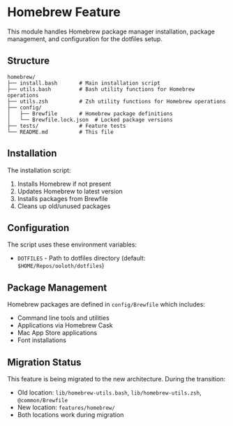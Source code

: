 # Homebrew Feature

This module handles Homebrew package manager installation, package management, and configuration for the dotfiles setup.

## Structure

```
homebrew/
├── install.bash       # Main installation script  
├── utils.bash         # Bash utility functions for Homebrew operations
├── utils.zsh          # Zsh utility functions for Homebrew operations
├── config/
│   ├── Brewfile       # Homebrew package definitions
│   └── Brewfile.lock.json  # Locked package versions
├── tests/             # Feature tests
└── README.md          # This file
```

## Installation

The installation script:
1. Installs Homebrew if not present
2. Updates Homebrew to latest version
3. Installs packages from Brewfile
4. Cleans up old/unused packages

## Configuration

The script uses these environment variables:
- `DOTFILES` - Path to dotfiles directory (default: `$HOME/Repos/ooloth/dotfiles`)

## Package Management

Homebrew packages are defined in `config/Brewfile` which includes:
- Command line tools and utilities
- Applications via Homebrew Cask
- Mac App Store applications
- Font installations

## Migration Status

This feature is being migrated to the new architecture. During the transition:
- Old location: `lib/homebrew-utils.bash`, `lib/homebrew-utils.zsh`, `@common/Brewfile`
- New location: `features/homebrew/`
- Both locations work during migration
